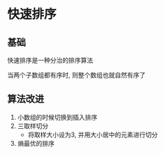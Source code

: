 # 快速排序

## 基础

快速排序是一种分治的排序算法

当两个子数组都有序时, 则整个数组也就自然有序了

## 算法改进

1. 小数组的时候切换到插入排序
2. 三取样切分
    - 将取样大小设为3, 并用大小居中的元素进行切分
3. 熵最优的排序



